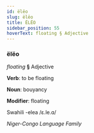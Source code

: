 ```yaml
---
id: ëlëo
slug: ëlëo
title: ËLËO
sidebar_position: 55
hoverText: floating § Adjective
---
```


### ëlëo

*floating* **§** Adjective

**Verb**: to be floating

**Noun**: bouyancy

**Modifier**: floating

Swahili -elea /ɛ.le.ɑ/

*Niger-Congo Language Family*